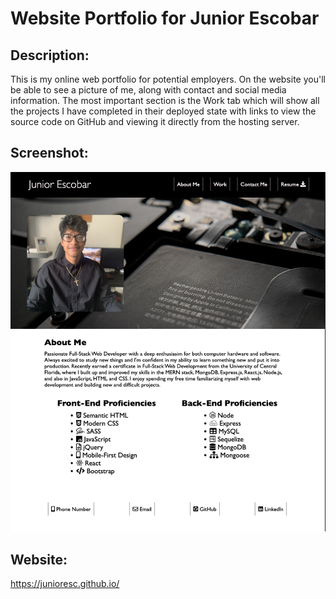 # Website Portfolio for Junior Escobar

## Description:
This is my online web portfolio for potential employers. On the website you'll be able to see a picture of me, along with contact and social media information. The most important section is the Work tab which will show all the projects I have completed in their deployed state with links to view the source code on GitHub and viewing it directly from the hosting server.

## Screenshot:
![Image of portfolio nav and hero](/src/assets/images/screenshots/portfolio.png)
## Website:
https://junioresc.github.io/
